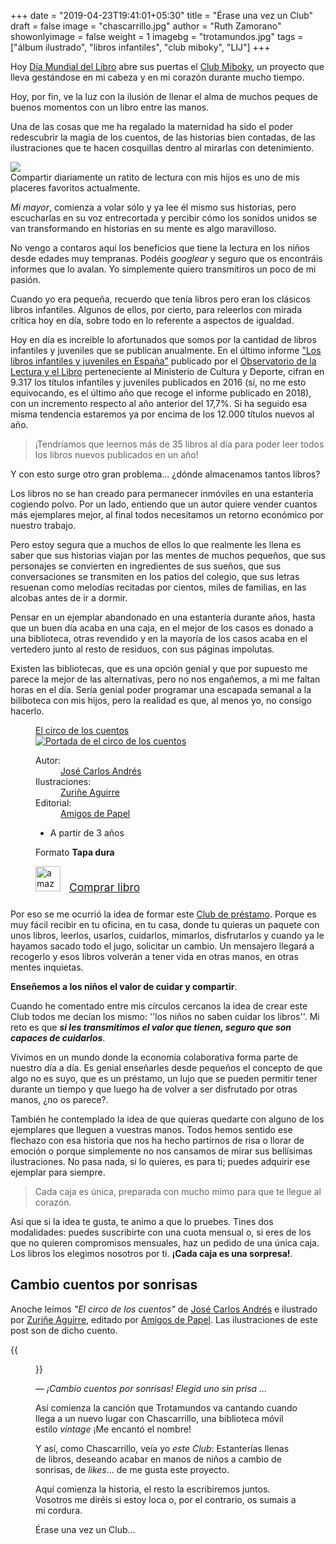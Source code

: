 +++
date = "2019-04-23T19:41:01+05:30"
title = "Érase una vez un Club"
draft = false
image = "chascarrillo.jpg"
author = "Ruth Zamorano"
showonlyimage = false
weight = 1
imagebg = "trotamundos.jpg"
tags = ["álbum ilustrado", "libros infantiles", "club miboky", "LIJ"]
+++

Hoy [Día Mundial del Libro](https://es.unesco.org/commemorations/worldbookday) abre sus puertas el [Club Miboky](https://miboky.es/club), un proyecto que lleva gestándose en mi cabeza y en mi corazón durante mucho tiempo.

Hoy, por fin, ve la luz con la ilusión de llenar el alma de muchos peques de buenos momentos con un libro entre las manos.
<!--more-->

Una de las cosas que me ha regalado la maternidad ha sido el poder redescubrir la magia de los cuentos, de las historias bien contadas, de las ilustraciones que te hacen cosquillas dentro al mirarlas con detenimiento. 

<div class="thumb big">
    <img src="/img/posts/gonza-leyendo.jpg"> 
</div>
Compartir diariamente un ratito de lectura con mis hijos es uno de mis placeres favoritos actualmente. 

*Mi mayor*, comienza a volar sólo y ya lee él mismo sus historias, pero escucharlas en su voz entrecortada y percibir cómo los sonidos unidos se van transformando en historias en su mente es algo maravilloso.

No vengo a contaros aquí los beneficios que tiene la lectura en los niños desde edades muy tempranas. Podéis *googlear* y seguro que os encontráis informes que lo avalan. Yo simplemente quiero transmitiros un poco de mi pasión.

Cuando yo era pequeña, recuerdo que tenía libros pero eran los clásicos libros infantiles. Algunos de ellos, por cierto, para releerlos con mirada crítica hoy en día, sobre todo en lo referente a aspectos de igualdad. 

Hoy en día es increible lo afortunados que somos por la cantidad de libros infantiles y juveniles que se publican anualmente. En el último informe ["Los libros infantiles y juveniles en España"](http://www.culturaydeporte.gob.es/dam/jcr:53565001-abea-4cac-a6e8-7b77b209c39b/InformeLIJ-2018.pdf) publicado por el [Observatorio de la Lectura y el Libro](http://www.culturaydeporte.gob.es/cultura/areas/libro/mc/observatoriolect/inicio.html) perteneciente al Ministerio de Cultura y Deporte, cifran en 9.317 los títulos infantiles y juveniles publicados en 2016 (sí, no me esto equivocando, es el último año que recoge el informe publicado en 2018), con un incremento respecto al año anterior del 17,7%. Si ha seguido esa misma tendencia estaremos ya  por encima de los 12.000 títulos nuevos al año. 

 >¡Tendríamos que leernos más de 35 libros al día para poder leer todos los libros nuevos publicados en un año!

Y con esto surge otro gran problema... ¿dónde almacenamos tantos libros? 

Los libros no se han creado para permanecer inmóviles en una estanteria cogiendo polvo. Por un lado, entiendo que un autor quiere vender cuantos más ejemplares mejor, al final todos necesitamos un retorno económico por nuestro trabajo.

Pero estoy segura que a muchos de ellos lo que realmente les llena es saber que sus historias viajan por las mentes de muchos pequeños, que sus personajes se convierten en ingredientes de sus sueños, que sus conversaciones se transmiten en los patios del colegio, que sus letras resuenan como melodías recitadas por cientos, miles de familias, en las alcobas antes de ir a dormir.

Pensar en un ejemplar abandonado en una estantería durante años, hasta que un buen día acaba en una caja, en el mejor de los casos es donado a una biblioteca, otras revendido y en la mayoría de los casos acaba en el vertedero junto al resto de residuos, con sus páginas impolutas.

Existen las bibliotecas, que es una opción genial y que por supuesto me parece la mejor de las alternativas, pero no nos engañemos, a mi me faltan horas en el día. Sería genial poder programar una escapada semanal a la biliboteca con mis hijos, pero la realidad es que, al menos yo, no consigo hacerlo.


<aside class="right">
    <figure class="book">
    	<figcaption class="bookTitle"><a href="https://miboky.es/libros/informacion/EL-CIRCO-DE-LOS-CUENTOS-_-2231">
    El circo de los cuentos</a></figcaption>     
         <div class="book-cover">                      
    		<a href="https://miboky.es/libros/informacion/EL-CIRCO-DE-LOS-CUENTOS-_-2231">
    <img src="https://images-eu.ssl-images-amazon.com/images/I/51ISQfOqhRL.jpg" alt="Portada de el circo de los cuentos"></a></div>   
			<div class="bookDataBox">
                <dl class="bookData">
                    <dt>Autor:</dt>
                    <dd><a href="https://miboky.es/busqueda/libros?creatorOrPublisher=Autores%3AJOS%C3%89+CARLOS+ANDR%C3%89S+GONZ%C3%81LEZ">José Carlos Andrés</a>                                    
                    </dd>
                    <dt>Ilustraciones:</dt>
                    <dd>
                        <a href="https://miboky.es/busqueda/libros?creatorOrPublisher=Autores%3AZuri%C3%B1e+Aguirre+Lamas">Zuriñe Aguirre</a>                                
                    </dd>
                    <dt>Editorial:</dt>
                    <dd>
                        <a href="https://miboky.es/busqueda/libros?creatorOrPublisher=Editoriales%3AAmigos+de+Papel">
                            Amigos de Papel
                        </a>
                    </dd>
                </dl>
                <div class="filters">                               
			    <ul class="filters horizontal">
			        <li><span class="icon-age3"></span>A partir de 3 años</li>
			    </ul>
			    <p>Formato <strong>Tapa dura</strong></p>
			     <div style="padding-bottom: 10px">
                        <img src="/assets/amazon-logo.jpeg" alt="amazon" style="height: 40px; padding-right: 10px">
                        <a href="https://www.amazon.es/CIRCO-CUENTOS-CARLOS-ANDR%C3%89S-GONZ%C3%81LEZ/dp/8494284665?SubscriptionId=AKIAJIIJ3YH2A2K7Z5SQ&tag=mibokyes-21&linkCode=xm2&camp=2025&creative=165953&creativeASIN=8494284665" target="_blank" style="font-size: 1.25em">Comprar libro</a>
                    </div>
                </div><!--// filters -->
            </div>
    </figure>
</aside>


Por eso se me ocurrió la idea de formar este [Club de préstamo](https://miboky.es/club). Porque es muy fácil recibir en tu oficina, en tu casa, donde tu quieras un paquete con unos libros, leerlos, usarlos, cuidarlos, mimarlos, disfrutarlos y cuando ya le hayamos sacado todo el jugo,  solicitar un cambio. Un mensajero llegará a recogerlo y esos libros volverán a tener vida en otras manos, en otras mentes inquietas. 

**Enseñemos a los niños el valor de cuidar y compartir**.

Cuando he comentado entre mis círculos cercanos la idea de crear este Club todos me decían los mismo: ''los niños no saben cuidar los libros''. Mi reto es que ***si les transmitimos el valor que tienen, seguro que son capaces de cuidarlos***.

Vivimos en un mundo donde la economía colaborativa forma parte de nuestro día a día. Es genial enseñarles desde pequeños el concepto de que algo no es suyo, que es un préstamo, un lujo que se pueden permitir tener durante un tiempo y que luego ha de volver a ser disfrutado por otras manos, ¿no os parece?.

También he contemplado la idea de que quieras quedarte con alguno de los ejemplares que lleguen a vuestras manos. Todos hemos sentido ese flechazo con esa historia que nos ha hecho partirnos de risa o llorar de emoción o porque simplemente  no nos cansamos de mirar sus bellísimas ilustraciones. No pasa nada, si lo quieres, es para ti; puedes adquirir ese ejemplar para siempre.

>Cada caja es única, preparada con mucho mimo para que te llegue al corazón.

Así que si la idea te gusta, te animo a que lo pruebes. Tines dos modalidades: puedes suscribirte con una cuota mensual o, si eres de los que no quieren compromisos mensuales, haz un pedido de una única caja. Los libros los elegimos nosotros por ti. **¡Cada caja es una sorpresa!**. 


## Cambio cuentos por sonrisas

Anoche leímos *"El circo de los cuentos"* de <a href="http://www.josecarlosandres.es/" target="_blank">José Carlos Andrés</a> e ilustrado por <a href="http://www.zuaguirre.es/" target="_blank">Zuriñe Aguirre</a>, editado por <a href="https://www.amigosdepapel.es/" target="_blank">Amigos de Papel</a>. Las ilustraciones de este post son de dicho cuento.


{{<figure src="/img/posts/cambiocuentosporsonrisas.jpg">}}




&mdash; *¡Cambio cuentos por sonrisas! Elegid uno sin prisa ...*
 


Así comienza la canción que Trotamundos va cantando cuando llega a un nuevo lugar con Chascarrillo, una biblioteca móvil estilo *vintage* ¡Me encantó el nombre! 

Y así, como Chascarrillo, veía yo *este Club*: Estanterías llenas de libros, deseando acabar en manos de niños a cambio de sonrisas, de *likes*... de me gusta este proyecto.

Aquí comienza la historia, el resto la escribiremos juntos. Vosotros me diréis si estoy loca o, por el contrario, os sumais a mi cordura. 

Érase una vez un Club...
    

